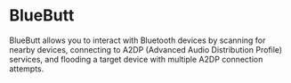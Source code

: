 # BlueButt
BlueButt allows you to interact with Bluetooth devices by scanning for nearby devices, connecting to A2DP (Advanced Audio Distribution Profile) services, and flooding a target device with multiple A2DP connection attempts.
